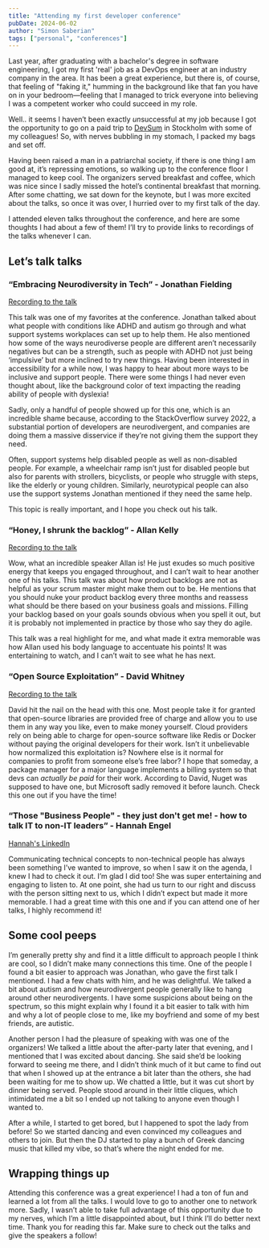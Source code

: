 ```yaml
---
title: "Attending my first developer conference"
pubDate: 2024-06-02
author: "Simon Saberian"
tags: ["personal", "conferences"]
---
```


Last year, after graduating with a bachelor's degree in software
engineering, I got my first 'real' job as a DevOps engineer at an
industry company in the area. It has been a great experience, but there
is, of course, that feeling of "faking it," humming in the background
like that fan you have on in your bedroom—feeling that I managed to
trick everyone into believing I was a competent worker who could succeed
in my role.

Well.. it seems I haven’t been exactly *un*successful at my job because
I got the opportunity to go on a paid trip to [DevSum](https://www.devsum.se)
in Stockholm with some of my colleagues! So, with nerves bubbling in my
stomach, I packed my bags and set off.

Having been raised a man in a patriarchal society, if there is one thing
I am good at, it’s repressing emotions, so walking up to the conference
floor I managed to keep cool. The organizers served breakfast and
coffee, which was nice since I sadly missed the hotel’s continental
breakfast that morning. After some chatting, we sat down for the
keynote, but I was more excited about the talks, so once it was over, I
hurried over to my first talk of the day.

I attended eleven talks throughout the conference, and here are some
thoughts I had about a few of them! I’ll try to provide links to
recordings of the talks whenever I can.

## Let’s talk talks

### “Embracing Neurodiversity in Tech” - Jonathan Fielding

[Recording to the talk](https://youtu.be/1iQM0Uw4rms)

This talk was one of my favorites at the conference. Jonathan talked
about what people with conditions like ADHD and autism go through and
what support systems workplaces can set up to help them. He also
mentioned how some of the ways neurodiverse people are different aren’t
necessarily negatives but can be a strength, such as people with ADHD
not just being ‘impulsive’ but more inclined to try new things. Having
been interested in accessibility for a while now, I was happy to hear
about more ways to be inclusive and support people. There were some
things I had never even thought about, like the background color of text
impacting the reading ability of people with dyslexia!

Sadly, only a handful of people showed up for this one, which is an
incredible shame because, according to the StackOverflow survey 2022, a
substantial portion of developers are neurodivergent, and companies are
doing them a massive disservice if they’re not giving them the support
they need.

Often, support systems help disabled people as well as non-disabled
people. For example, a wheelchair ramp isn’t just for disabled people
but also for parents with strollers, bicyclists, or people who struggle
with steps, like the elderly or young children. Similarly, neurotypical
people can also use the support systems Jonathan mentioned if they need
the same help.

This topic is really important, and I hope you check out his talk.

### “Honey, I shrunk the backlog” - Allan Kelly

[Recording to the talk](https://youtu.be/2Vfv7vErrlI)

Wow, what an incredible speaker Allan is! He just exudes so much
positive energy that keeps you engaged throughout, and I can’t wait to
hear another one of his talks. This talk was about how product backlogs
are not as helpful as your scrum master might make them out to be. He
mentions that you should nuke your product backlog every three months
and reassess what should be there based on your business goals and
missions. Filling your backlog based on your goals sounds obvious when
you spell it out, but it is probably not implemented in practice by
those who say they do agile.

This talk was a real highlight for me, and what made it extra memorable
was how Allan used his body language to accentuate his points! It was
entertaining to watch, and I can’t wait to see what he has next.

### “Open Source Exploitation” - David Whitney

[Recording to the talk](https://youtu.be/9YQgNDLFYq8)

David hit the nail on the head with this one. Most people take it for
granted that open-source libraries are provided free of charge and allow
you to use them in any way you like, even to make money yourself. Cloud
providers rely on being able to charge for open-source software like
Redis or Docker without paying the original developers for their work.
Isn’t it unbelievable how normalized this exploitation is? Nowhere else
is it normal for companies to profit from someone else’s free labor? I
hope that someday, a package manager for a major language implements a
billing system so that devs can *actually be paid* for their work.
According to David, Nuget was supposed to have one, but Microsoft sadly
removed it before launch. Check this one out if you have the time!

### “Those "Business People" - they just don't get me! - how to talk IT to non-IT leaders” - Hannah Engel

[Hannah's LinkedIn](https://www.linkedin.com/in/trainerengel/)

Communicating technical concepts to non-technical people has always been
something I’ve wanted to improve, so when I saw it on the agenda, I knew
I had to check it out. I’m glad I did too! She was super entertaining
and engaging to listen to. At one point, she had us turn to our right
and discuss with the person sitting next to us, which I didn’t expect
but made it more memorable. I had a great time with this one and if you
can attend one of her talks, I highly recommend it!

## Some cool peeps

I’m generally pretty shy and find it a little difficult to approach
people I think are cool, so I didn’t make many connections this time.
One of the people I found a bit easier to approach was Jonathan, who
gave the first talk I mentioned. I had a few chats with him, and he was
delightful. We talked a bit about autism and how neurodivergent people
generally like to hang around other neurodivergents. I have some
suspicions about being on the spectrum, so this might explain why I
found it a bit easier to talk with him and why a lot of people close to
me, like my boyfriend and some of my best friends, are autistic.

Another person I had the pleasure of speaking with was one of the
organizers! We talked a little about the after-party later that evening,
and I mentioned that I was excited about dancing. She said she’d be
looking forward to seeing me there, and I didn’t think much of it but
came to find out that when I showed up at the entrance a bit later than
the others, she had been waiting for me to show up. We chatted a little,
but it was cut short by dinner being served. People stood around in
their little cliques, which intimidated me a bit so I ended up not
talking to anyone even though I wanted to.

After a while, I started to get bored, but I happened to spot the lady
from before! So we started dancing and even convinced my colleagues and
others to join. But then the DJ started to play a bunch of Greek dancing
music that killed my vibe, so that’s where the night ended for me.

## Wrapping things up

Attending this conference was a great experience! I had a ton of fun and
learned a lot from all the talks. I would love to go to another one to
network more. Sadly, I wasn’t able to take full advantage of this
opportunity due to my nerves, which I’m a little disappointed about, but
I think I’ll do better next time. Thank you for reading this far. Make
sure to check out the talks and give the speakers a follow!
